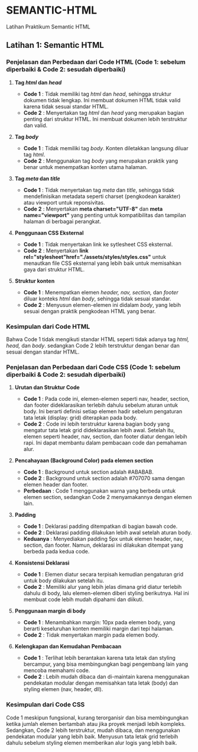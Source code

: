 # SEMANTIC-HTML
Latihan Praktikum Semantic HTML

## Latihan 1: Semantic HTML

### Penjelasan dan Perbedaan dari Code HTML (Code 1: sebelum diperbaiki & Code 2: sesudah diperbaiki)
1. **Tag *html* dan *head***
   - **Code 1** : Tidak memiliki tag *html* dan *head*, sehingga struktur dokumen tidak lengkap. Ini membuat dokumen HTML tidak valid karena tidak sesuai standar HTML.
   - **Code 2** : Menyertakan tag *html* dan *head* yang merupakan bagian penting dari struktur HTML. Ini membuat dokumen lebih terstruktur dan valid.

2. **Tag *body***
   - **Code 1** : Tidak memiliki tag *body*. Konten diletakkan langsung diluar tag *html*.
   - **Code 2** : Menggunakan tag *body* yang merupakan praktik yang benar untuk menempatkan konten utama halaman.
  
3. **Tag *meta* dan *title***
   - **Code 1** : Tidak menyertakan tag *meta* dan *title*, sehingga tidak mendefinisikan metadata seperti charset (pengkodean karakter) atau viewport untuk reponsivitas.
   - **Code 2** : Menyertakan **meta charset="UTF-8"** dan **meta name="viewport"** yang penting untuk kompatibilitas dan tampilan halaman di berbagai perangkat.

4. **Penggunaan CSS Eksternal**
   - **Code 1** : Tidak menyertakan link ke sytlesheet CSS eksternal.
   - **Code 2** : Menyertakan **link rel="stylesheet"href="./assets/styles/styles.css"** untuk menautkan file CSS eksternal yang lebih baik untuk memisahkan gaya dari struktur HTML.
  
5. **Struktur konten**
   - **Code 1** : Menempatkan elemen *header, nav, section,* dan *footer* diluar konteks *html* dan *body*, sehingga tidak sesuai standar.
   - **Code 2** : Menyusun elemen-elemen ini didalam *body*, yang lebih sesuai dengan praktik pengkodean HTML yang benar.
  
### Kesimpulan dari Code HTML
Bahwa Code 1 tidak mengikuti standar HTML seperti tidak adanya tag *html, head,* dan *body*. sedangkan Code 2 lebih terstruktur dengan benar dan sesuai dengan standar HTML.


###  Penjelasan dan Perbedaan dari Code CSS (Code 1: sebelum diperbaiki & Code 2: sesudah diperbaiki)
1. **Urutan dan Struktur Code**
   - **Code 1** : Pada code ini, elemen-elemen seperti nav, header, section, dan footer dideklarasikan terlebih dahulu sebelum aturan untuk body. Ini berarti definisi setiap elemen hadir sebelum pengaturan tata letak (display: grid) diterapkan pada body.
   - **Code 2** : Code ini lebih terstruktur karena bagian body yang mengatur tata letak grid dideklarasikan lebih awal. Setelah itu, elemen seperti header, nav, section, dan footer diatur dengan lebih rapi. Ini dapat membantu dalam pembacaan code dan pemahaman alur.
  
2. **Pencahayaan (Background Color) pada elemen section**
   - **Code 1** : Background untuk section adalah #ABABAB.
   - **Code 2** : Background untuk section adalah #707070 sama dengan elemen header dan footer.
   - **Perbedaan** : Code 1 menggunakan warna yang berbeda untuk elemen section, sedangkan Code 2 menyamakannya dengan elemen lain.
  
3. **Padding**
   - **Code 1** : Deklarasi padding ditempatkan di bagian bawah code.
   - **Code 2** : Deklarasi padding dilakukan lebih awal setelah aturan body.
   - **Keduanya** : Menyediakan padding 5px untuk elemen header, nav, section, dan footer. Namun, deklarasi ini dilakukan ditempat yang berbeda pada kedua code.
  
4. **Konsistensi Deklarasi**
   - **Code 1** : Elemen diatur secara terpisah kemudian pengaturan grid untuk body dilakukan setelah itu.
   - **Code 2** : Memiliki alur yang lebih jelas dimana grid diatur terlebih dahulu di body, lalu elemen-elemen diberi styling berikutnya. Hal ini membuat code lebih mudah dipahami dan diikuti.
  
5. **Penggunaan margin di body**
   - **Code 1** : Menambahkan margin: 10px pada elemen body, yang berarti keseluruhan konten memiliki margin dari tepi halaman.
   - **Code 2** : Tidak menyertakan margin pada elemen body.
  
6. **Kelengkapan dan Kemudahan Pembacaan**
   - **Code 1** : Terlihat lebih berantakan karena tata letak dan styling bercampur, yang bisa membingungkan bagi pengembang lain yang mencoba memahami code.
   - **Code 2** : Lebih mudah dibaca dan di-maintain karena menggunakan pendekatan modular dengan memisahkan tata letak (body) dan styling elemen (nav, header, dll).
  
### Kesimpulan dari Code CSS
Code 1 meskipun fungsional, kurang terorganisir dan bisa membingungkan ketika jumlah elemen bertambah atau jika proyek menjadi lebih kompleks. Sedangkan, Code 2 lebih terstruktur, mudah dibaca, dan menggunakan pendekatan modular yang lebih baik. Menyusun tata letak grid terlebih dahulu sebelum styling elemen memberikan alur logis yang lebih baik.
